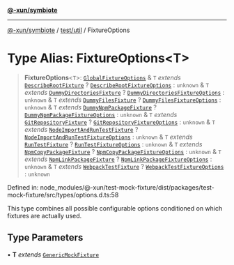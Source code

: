 [**@-xun/symbiote**](../../../README.md)

***

[@-xun/symbiote](../../../README.md) / [test/util](../README.md) / FixtureOptions

# Type Alias: FixtureOptions\<T\>

> **FixtureOptions**\<`T`\>: [`GlobalFixtureOptions`](GlobalFixtureOptions.md) & `T` *extends* [`DescribeRootFixture`](DescribeRootFixture.md) ? [`DescribeRootFixtureOptions`](DescribeRootFixtureOptions.md) : `unknown` & `T` *extends* [`DummyDirectoriesFixture`](DummyDirectoriesFixture.md) ? [`DummyDirectoriesFixtureOptions`](DummyDirectoriesFixtureOptions.md) : `unknown` & `T` *extends* [`DummyFilesFixture`](DummyFilesFixture.md) ? [`DummyFilesFixtureOptions`](DummyFilesFixtureOptions.md) : `unknown` & `T` *extends* [`DummyNpmPackageFixture`](DummyNpmPackageFixture.md) ? [`DummyNpmPackageFixtureOptions`](DummyNpmPackageFixtureOptions.md) : `unknown` & `T` *extends* [`GitRepositoryFixture`](GitRepositoryFixture.md) ? [`GitRepositoryFixtureOptions`](GitRepositoryFixtureOptions.md) : `unknown` & `T` *extends* [`NodeImportAndRunTestFixture`](NodeImportAndRunTestFixture.md) ? [`NodeImportAndRunTestFixtureOptions`](NodeImportAndRunTestFixtureOptions.md) : `unknown` & `T` *extends* [`RunTestFixture`](RunTestFixture.md) ? [`RunTestFixtureOptions`](RunTestFixtureOptions.md) : `unknown` & `T` *extends* [`NpmCopyPackageFixture`](NpmCopyPackageFixture.md) ? [`NpmCopyPackageFixtureOptions`](NpmCopyPackageFixtureOptions.md) : `unknown` & `T` *extends* [`NpmLinkPackageFixture`](NpmLinkPackageFixture.md) ? [`NpmLinkPackageFixtureOptions`](NpmLinkPackageFixtureOptions.md) : `unknown` & `T` *extends* [`WebpackTestFixture`](WebpackTestFixture.md) ? [`WebpackTestFixtureOptions`](WebpackTestFixtureOptions.md) : `unknown`

Defined in: node\_modules/@-xun/test-mock-fixture/dist/packages/test-mock-fixture/src/types/options.d.ts:58

This type combines all possible configurable options conditioned on which
fixtures are actually used.

## Type Parameters

• **T** *extends* [`GenericMockFixture`](GenericMockFixture.md)
